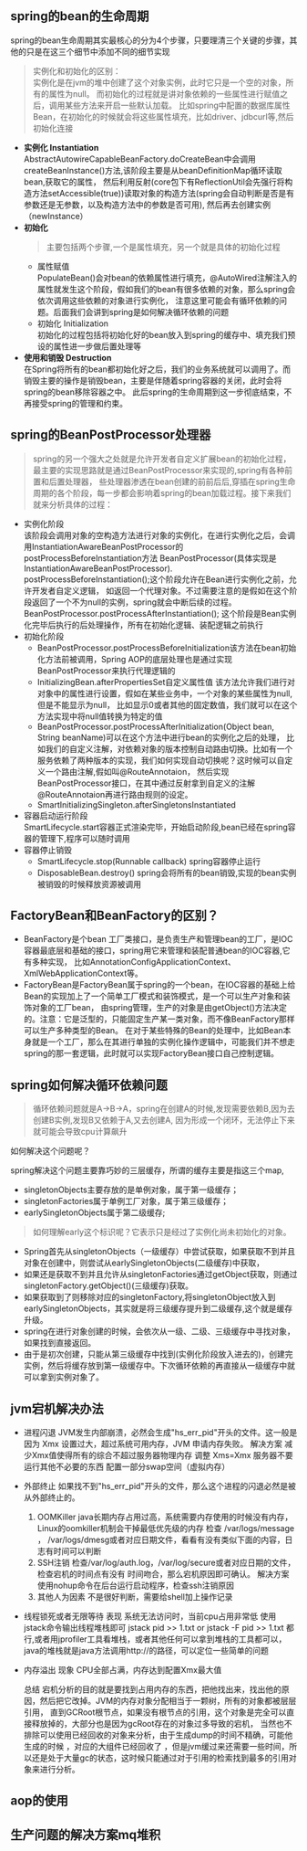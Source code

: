 spring的bean的生命周期
-----------

spring的bean生命周期其实最核心的分为4个步骤，只要理清三个关键的步骤，其他的只是在这三个细节中添加不同的细节实现

>实例化和初始化的区别：  
>实例化是在jvm的堆中创建了这个对象实例，此时它只是一个空的对象，所有的属性为null。
>而初始化的过程就是讲对象依赖的一些属性进行赋值之后，调用某些方法来开启一些默认加载。
>比如spring中配置的数据库属性Bean，在初始化的时候就会将这些属性填充，比如driver、jdbcurl等,然后初始化连接

* **实例化 Instantiation**
  AbstractAutowireCapableBeanFactory.doCreateBean中会调用createBeanInstance()方法,该阶段主要是从beanDefinitionMap循环读取bean,获取它的属性，
  然后利用反射(core包下有ReflectionUtil会先强行将构造方法setAccessible(true))读取对象的构造方法(spring会自动判断是否是有参数还是无参数，以及构造方法中的参数是否可用),
  然后再去创建实例（newInstance）
* **初始化**  
  > 主要包括两个步骤,一个是属性填充，另一个就是具体的初始化过程
  - 属性赋值  
  PopulateBean()会对bean的依赖属性进行填充，@AutoWired注解注入的属性就发生这个阶段，假如我们的bean有很多依赖的对象，那么spring会依次调用这些依赖的对象进行实例化，
  注意这里可能会有循环依赖的问题。后面我们会讲到spring是如何解决循环依赖的问题
  - 初始化 Initialization  
  初始化的过程包括将初始化好的bean放入到spring的缓存中、填充我们预设的属性进一步做后置处理等
* **使用和销毁 Destruction**  
  在Spring将所有的bean都初始化好之后，我们的业务系统就可以调用了。而销毁主要的操作是销毁bean，主要是伴随着spring容器的关闭，此时会将spring的bean移除容器之中。
  此后spring的生命周期到这一步彻底结束，不再接受spring的管理和约束。

spring的BeanPostProcessor处理器
------------
>spring的另一个强大之处就是允许开发者自定义扩展bean的初始化过程，最主要的实现思路就是通过BeanPostProcessor来实现的,spring有各种前置和后置处理器，
>些处理器渗透在bean创建的前前后后,穿插在spring生命周期的各个阶段，每一步都会影响着spring的bean加载过程。接下来我们就来分析具体的过程：

* 实例化阶段  
  该阶段会调用对象的空构造方法进行对象的实例化，在进行实例化之后，会调用InstantiationAwareBeanPostProcessor的postProcessBeforeInstantiation方法
  BeanPostProcessor(具体实现是InstantiationAwareBeanPostProcessor). postProcessBeforeInstantiation();这个阶段允许在Bean进行实例化之前，允许开发者自定义逻辑，
  如返回一个代理对象。不过需要注意的是假如在这个阶段返回了一个不为null的实例，spring就会中断后续的过程。BeanPostProcessor.postProcessAfterInstantiation(); 
  这个阶段是Bean实例化完毕后执行的后处理操作，所有在初始化逻辑、装配逻辑之前执行
* 初始化阶段
  - BeanPostProcessor.postProcessBeforeInitialization该方法在bean初始化方法前被调用，Spring AOP的底层处理也是通过实现BeanPostProcessor来执行代理逻辑的
  - InitializingBean.afterPropertiesSet自定义属性值 该方法允许我们进行对对象中的属性进行设置，假如在某些业务中，一个对象的某些属性为null,但是不能显示为null，
    比如显示0或者其他的固定数值，我们就可以在这个方法实现中将null值转换为特定的值
  - BeanPostProcessor.postProcessAfterInitialization(Object bean, String beanName)可以在这个方法中进行bean的实例化之后的处理，
    比如我们的自定义注解，对依赖对象的版本控制自动路由切换。比如有一个服务依赖了两种版本的实现，我们如何实现自动切换呢？这时候可以自定义一个路由注解,假如叫@RouteAnnotaion，
    然后实现BeanPostProcessor接口，在其中通过反射拿到自定义的注解@RouteAnnotaion再进行路由规则的设定。
  - SmartInitializingSingleton.afterSingletonsInstantiated
* 容器启动运行阶段  
   SmartLifecycle.start容器正式渲染完毕，开始启动阶段,bean已经在spring容器的管理下,程序可以随时调用
* 容器停止销毁  
  - SmartLifecycle.stop(Runnable callback)  spring容器停止运行
  - DisposableBean.destroy() spring会将所有的bean销毁,实现的bean实例被销毁的时候释放资源被调用

FactoryBean和BeanFactory的区别？
----------
* BeanFactory是个bean 工厂类接口，是负责生产和管理bean的工厂，是IOC容器最底层和基础的接口，spring用它来管理和装配普通bean的IOC容器,它有多种实现，
比如AnnotationConfigApplicationContext、XmlWebApplicationContext等。  
* FactoryBean是FactoryBean属于spring的一个bean，在IOC容器的基础上给Bean的实现加上了一个简单工厂模式和装饰模式，是一个可以生产对象和装饰对象的工厂bean，
由spring管理，生产的对象是由getObject()方法决定的。注意：它是泛型的，只能固定生产某一类对象，而不像BeanFactory那样可以生产多种类型的Bean。
在对于某些特殊的Bean的处理中，比如Bean本身就是一个工厂，那么在其进行单独的实例化操作逻辑中，可能我们并不想走spring的那一套逻辑，此时就可以实现FactoryBean接口自己控制逻辑。

spring如何解决循环依赖问题
---------
>循环依赖问题就是A->B->A，spring在创建A的时候,发现需要依赖B,因为去创建B实例,发现B又依赖于A,又去创建A,
>因为形成一个闭环，无法停止下来就可能会导致cpu计算飙升

如何解决这个问题呢？

spring解决这个问题主要靠巧妙的三层缓存，所谓的缓存主要是指这三个map,
* singletonObjects主要存放的是单例对象，属于第一级缓存；
* singletonFactories属于单例工厂对象，属于第三级缓存；
* earlySingletonObjects属于第二级缓存;

>如何理解early这个标识呢？它表示只是经过了实例化尚未初始化的对象。  

* Spring首先从singletonObjects（一级缓存）中尝试获取，如果获取不到并且对象在创建中，则尝试从earlySingletonObjects(二级缓存)中获取，
* 如果还是获取不到并且允许从singletonFactories通过getObject获取，则通过singletonFactory.getObject()(三级缓存)获取。
* 如果获取到了则移除对应的singletonFactory,将singletonObject放入到earlySingletonObjects，其实就是将三级缓存提升到二级缓存,这个就是缓存升级。
* spring在进行对象创建的时候，会依次从一级、二级、三级缓存中寻找对象，如果找到直接返回。
* 由于是初次创建，只能从第三级缓存中找到(实例化阶段放入进去的)，创建完实例，然后将缓存放到第一级缓存中。下次循环依赖的再直接从一级缓存中就可以拿到实例对象了。

jvm宕机解决办法
--------
* 进程闪退
  JVM发生内部崩溃，必然会生成"hs_err_pid"开头的文件。这一般是因为 Xmx 设置过大，超过系统可用内存，JVM 申请内存失败。
  解决方案
  减少Xmx值使得所有的综合不超过服务器物理内存
  调整 Xms=Xmx
  服务器不要运行其他不必要的东西
  配置一部分swap空间（虚拟内存）

* 外部终止
  如果找不到"hs_err_pid"开头的文件，那么这个进程的闪退必然是被从外部终止的。
  1. OOMKiller
  java长期内存占用过高，系统需要内存使用的时候没有内存，Linux的oomkiller机制会干掉最低优先级的内存
  检查 /var/logs/message ， /var/logs/dmesg或者对应日期文件，看看有没有类似下面的内容，日志有时间可以判断
  2. SSH注销
  检查/var/log/auth.log，/var/log/secure或者对应日期的文件，检查宕机的时间点有没有
  时间吻合，那么宕机原因即可确认。
  解决方案
  使用nohup命令在后台运行启动程序，检查ssh注销原因
  3. 其他人为因素
  不是很好判断，需要给shell加上操作记录
* 线程锁死或者无限等待
  表现
  系统无法访问时，当前cpu占用非常低
  使用jstack命令输出线程堆栈即可
  jstack pid >> 1.txt
  or
  jstack -F pid >> 1.txt
  都行,或者用jprofiler工具看堆栈，或者其他任何可以拿到堆栈的工具都可以， java的堆栈就是java方法调用http://的路径，可以定位一些简单的问题

* 内存溢出
  现象
  CPU全部占满，内存达到配置Xmx最大值
  
  总结
  宕机分析的目的就是要找到占用内存的东西，把他找出来，找出他的原因，然后把它改掉。JVM的内存对象分配相当于一颗树，所有的对象都被层层引用，
  直到GCRoot根节点，如果没有根节点的引用，这个对象是完全可以直接释放掉的，大部分也是因为gcRoot存在的对象过多导致的宕机，
  当然也不排除可以使用已经回收的对象来分析，由于生成dump的时间不精确，可能他生成的时候 ，对应的大组件已经回收了
  ，但是jvm缓过来还需要一些时间，所以还是处于大量gc的状态，这时候只能通过对于引用的检索找到最多的引用对象来进行分析。

aop的使用
-------
生产问题的解决方案mq堆积
-------

